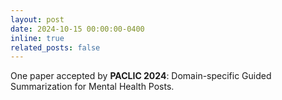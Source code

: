 ```yaml
---
layout: post
date: 2024-10-15 00:00:00-0400
inline: true
related_posts: false
---
```


One paper accepted by **PACLIC 2024**: Domain-specific Guided Summarization for Mental Health Posts.
